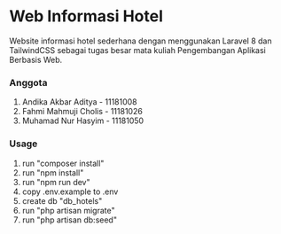 # Web Informasi Hotel
Website informasi hotel sederhana dengan menggunakan Laravel 8 dan TailwindCSS sebagai tugas besar mata kuliah Pengembangan Aplikasi Berbasis Web.

### Anggota
1. Andika Akbar Aditya - 11181008
2. Fahmi Mahmuji Cholis - 11181026
3. Muhamad Nur Hasyim - 11181050

### Usage
1. run "composer install"
2. run "npm install"
3. run "npm run dev"
4. copy .env.example to .env
5. create db "db_hotels"
6. run "php artisan migrate"
7. run "php artisan db:seed"
